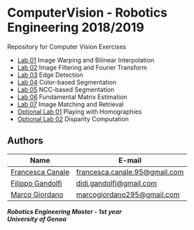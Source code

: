 # ComputerVision - Robotics Engineering 2018/2019
Repository for Computer Vision Exercises

* [Lab 01](https://github.com/francescacanale/ComputerVision/tree/master/Lab01) Image Warping and Bilinear Interpolation
* [Lab 02](https://github.com/francescacanale/ComputerVision/tree/master/Lab02) Image Filtering and Fourier Transform
* [Lab 03](https://github.com/francescacanale/ComputerVision/tree/master/Lab03) Edge Detection
* [Lab 04](https://github.com/francescacanale/ComputerVision/tree/master/Lab04) Color-based Segmentation
* [Lab 05](https://github.com/francescacanale/ComputerVision/tree/master/Lab05) NCC-based Segmentation
* [Lab 06](https://github.com/francescacanale/ComputerVision/tree/master/Lab06) Fundamental Matrix Estimation
* [Lab 07](https://github.com/francescacanale/ComputerVision/tree/master/Lab07) Image Matching and Retrieval
* [Optional Lab 01](https://github.com/francescacanale/ComputerVision/tree/master/OptionalLab01) Playing with Homographies
* [Optional Lab 02](https://github.com/francescacanale/ComputerVision/tree/master/OptionalLab01) Disparity Computation


## Authors
| Name | E-mail |
|------|--------|
| [Francesca Canale](https://github.com/francescacanale) | francesca.canale.95@gmail.com |
| [Filippo Gandolfi](https://github.com/filippogandolfi) | didi.gandolfi@gmail.com |
| [Marco Giordano](https://github.com/MarcoGiordano95) | marcogiordano295@gmail.com |


***Robotics Engineering Master - 1st year***   
***University of Genoa***
